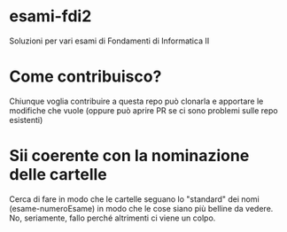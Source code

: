 # esami-fdi2
Soluzioni per vari esami di Fondamenti di Informatica II

# Come contribuisco?
Chiunque voglia contribuire a questa repo può clonarla e apportare le modifiche che vuole (oppure può aprire PR se ci sono problemi sulle repo esistenti)

# Sii coerente con la nominazione delle cartelle
Cerca di fare in modo che le cartelle seguano lo "standard" dei nomi (esame-numeroEsame) in modo che le cose siano più belline da vedere.<br>
No, seriamente, fallo perché altrimenti ci viene un colpo.
